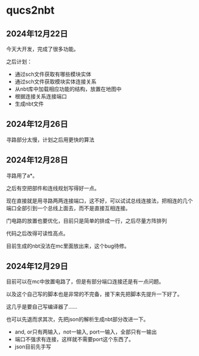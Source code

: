 # qucs2nbt

## 2024年12月22日

今天大开发，完成了很多功能。

之后计划：

- 通过sch文件获取有哪些模块实体
- 通过sch文件获取模块实体连接关系
- 从nbt库中加载相应功能的结构，放置在地图中
- 根据连接关系连接端口
- 生成nbt文件

## 2024年12月26日

寻路部分太慢，计划之后用更快的算法

## 2024年12月28日

寻路用了a*。

之后有空把部件和连线规划写得好一点。

现在直接就是用寻路两两连接端口，这不好，可以试试总线连接法，把相连的几个端口全部引到一个总线上面去，而不是直接互相连接。

门电路的放置也要优化，目前只是简单的排成一行，之后尽量方阵排列

代码之后改得可读性高点。

目前生成的nbt没法在mc里面放出来，这个bug待修。

## 2024年12月29日

目前可以在mc中放置电路了，但是有部分端口连接还是有一点问题。

以及这个自己写的脚本也是非常的不完备，接下来先把脚本先提升一下好了。

这几乎是要自己写编译器了……

也可以先退而求其次，先把json的解析生成nbt部分改进一下。

- and, or只有两输入，not一输入, port一输入，全部只有一输出
- 端口不强求有连接，这样就不需要port这个东西了。
- json目前先手写